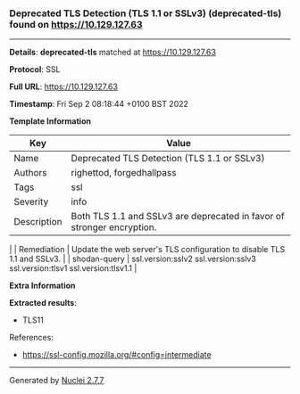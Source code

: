 ### Deprecated TLS Detection (TLS 1.1 or SSLv3) (deprecated-tls) found on https://10.129.127.63
---
**Details**: **deprecated-tls**  matched at https://10.129.127.63

**Protocol**: SSL

**Full URL**: https://10.129.127.63

**Timestamp**: Fri Sep 2 08:18:44 +0100 BST 2022

**Template Information**

| Key | Value |
|---|---|
| Name | Deprecated TLS Detection (TLS 1.1 or SSLv3) |
| Authors | righettod, forgedhallpass |
| Tags | ssl |
| Severity | info |
| Description | Both TLS 1.1 and SSLv3 are deprecated in favor of stronger encryption.
 |
| Remediation | Update the web server's TLS configuration to disable TLS 1.1 and SSLv3.
 |
| shodan-query | ssl.version:sslv2 ssl.version:sslv3 ssl.version:tlsv1 ssl.version:tlsv1.1 |

**Extra Information**

**Extracted results**:

- TLS11


References: 
- https://ssl-config.mozilla.org/#config=intermediate

---
Generated by [Nuclei 2.7.7](https://github.com/projectdiscovery/nuclei)